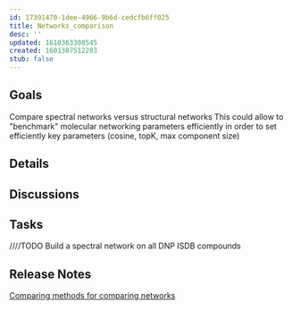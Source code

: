 ```yaml
---
id: 17391470-1dee-4966-9b6d-cedcfb6ff025
title: Networks_comparison
desc: ''
updated: 1610363308545
created: 1601307512283
stub: false
---
```


## Goals

Compare spectral networks versus structural networks
This could allow to "benchmark" molecular networking parameters efficiently in order to set efficiently key parameters (cosine, topK, max component size)

## Details

## Discussions

## Tasks

////TODO Build a spectral network on all DNP ISDB compounds

## Release Notes


[Comparing methods for comparing networks](https://www.nature.com/articles/s41598-019-53708-y)
